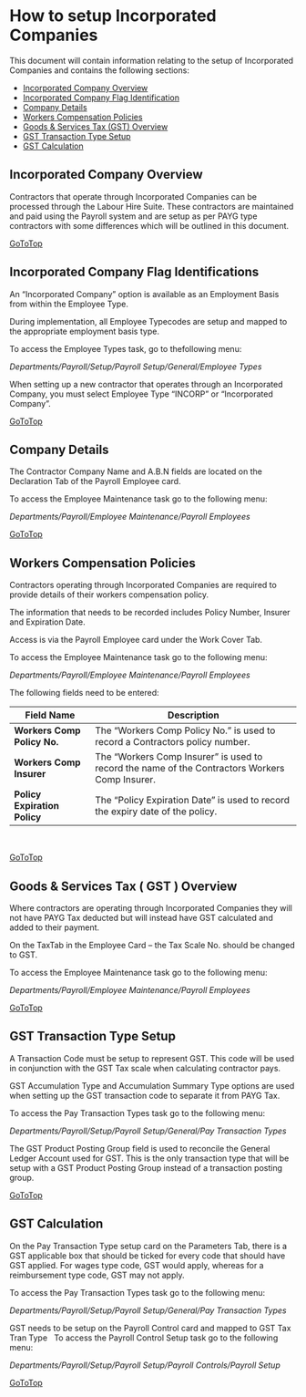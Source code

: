 # How to setup Incorporated Companies

This document will contain information relating to the setup of Incorporated Companies and contains the
following sections:

- [Incorporated Company Overview](#incorporated-company-overview)
- [Incorporated Company Flag Identification](#incorporated-company-flag-identification)
- [Company Details](#company-details)
- [Workers Compensation Policies](#workers-compensation-policies)
- [Goods & Services Tax (GST) Overview](#goods-&-services-tax-(gst)-overview)
- [GST Transaction Type Setup](#gst-transaction-type-setup)
- [GST Calculation](#gst-calculation)

## Incorporated Company Overview

Contractors that operate through Incorporated
Companies can be processed through the Labour Hire Suite. These contractors are
maintained and paid using the Payroll system and are setup as per PAYG type
contractors with some differences which will be outlined in this document.

[GoToTop](#how-to-setup-incorporated-companies)

## Incorporated Company Flag Identifications

An “Incorporated Company” option is available as an Employment Basis from within the Employee Type. 

During implementation, all Employee Typecodes are setup and mapped to the appropriate employment basis type. 

To access the Employee Types task, go to thefollowing menu:

*Departments/Payroll/Setup/Payroll Setup/General/Employee Types*

When setting up a new contractor that operates through an Incorporated Company, you must select Employee Type “INCORP” or “Incorporated Company”.

[GoToTop](#how-to-setup-incorporated-companies)
     
## Company Details

The Contractor Company Name and A.B.N fields are located on the Declaration Tab of the Payroll Employee card.

To access the Employee Maintenance task go to the following menu: 

*Departments/Payroll/Employee Maintenance/Payroll Employees*

[GoToTop](#how-to-setup-incorporated-companies)

## Workers Compensation Policies

Contractors operating through Incorporated Companies are required to provide details of their workers compensation policy.

The information that needs to be recorded
includes Policy Number, Insurer and Expiration Date.

Access is via the Payroll Employee card under the Work Cover Tab.

To access the Employee Maintenance task go to the following menu:

*Departments/Payroll/Employee Maintenance/Payroll Employees*

The following fields need to be entered:

 |Field Name | Description
 |--------------------------------------------------------------- | --------------------------------------------------------------|
 |**Workers Comp Policy No.** |The “Workers Comp Policy No.” is used to  record a Contractors policy number.|
 |**Workers Comp Insurer** | The “Workers Comp Insurer” is used to record the name of the Contractors Workers Comp Insurer.|
|**Policy Expiration Policy**|The “Policy Expiration Date” is used to record the expiry date of the policy.|
   

[GoToTop](#how-to-setup-incorporated-companies)
    
## Goods & Services Tax ( GST ) Overview

Where contractors are operating through Incorporated Companies they will not have PAYG Tax deducted but will instead
have GST calculated and added to their payment.

On the TaxTab in the Employee Card – the Tax Scale No. should be changed to GST.

To access the Employee Maintenance task go to the following menu: 

*Departments/Payroll/Employee Maintenance/Payroll Employees*

[GoToTop](#how-to-setup-incorporated-companies)

## GST Transaction Type Setup

A Transaction Code must be setup to represent GST. This code will be used in conjunction with the GST Tax scale when
calculating contractor pays.

GST Accumulation Type and Accumulation Summary Type options are used when setting up the GST transaction code to
separate it from PAYG Tax.

To access the Pay Transaction Types task go to the following menu: 

*Departments/Payroll/Setup/Payroll Setup/General/Pay Transaction Types*

The GST Product Posting Group field is used to reconcile the General Ledger Account used for GST. This is the only
transaction type that will be setup with a GST Product Posting Group instead of a transaction posting group.

[GoToTop](#how-to-setup-incorporated-companies)

## GST Calculation

On the Pay Transaction Type setup card on the Parameters Tab, there is a GST applicable box that should be ticked for every code that should have GST applied. For wages type code, GST would apply, whereas for a reimbursement type code, GST may not apply.

To access the Pay Transaction Types task go to the following menu: 

*Departments/Payroll/Setup/Payroll Setup/General/Pay Transaction Types*

GST needs to be setup on the Payroll Control card and mapped to GST Tax Tran Type
 
To access the Payroll Control Setup task go to the following menu: 

*Departments/Payroll/Setup/Payroll Setup/Payroll Controls/Payroll Setup*


 [GoToTop](#how-to-setup-incorporated-companies)

